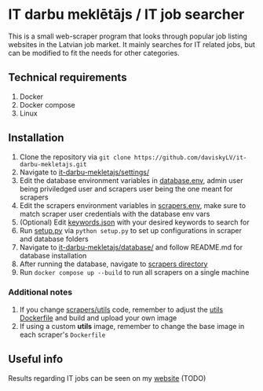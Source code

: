 # IT darbu meklētājs / IT job searcher
This is a small web-scraper program that looks through popular job listing websites in the Latvian job market. It mainly searches for IT related jobs, but can be modified to fit the needs for other categories.

## Technical requirements
1. Docker
2. Docker compose
3. Linux

## Installation
1. Clone the repository via `git clone https://github.com/daviskyLV/it-darbu-mekletajs.git`
2. Navigate to [it-darbu-mekletajs/settings/](/settings/)
3. Edit the database environment variables in [database.env](settings/database.env), admin user being priviledged user and scrapers user being the one meant for scrapers
4. Edit the scrapers environment variables in [scrapers.env](settings/scrapers.env), make sure to match scraper user credentials with the database env vars
5. (Optional) Edit [keywords.json](/settings/keywords.json) with your desired keywords to search for
6. Run [setup.py](/settings/setup.py) via `python setup.py` to set up configurations in scraper and database folders
7. Navigate to [it-darbu-mekletajs/database/](/database/) and follow README.md for database installation
8. After running the database, navigate to [scrapers directory](/scrapers/)
9. Run `docker compose up --build` to run all scrapers on a single machine

### Additional notes
1. If you change [scrapers/utils](/scrapers/utils/) code, remember to adjust the [utils Dockerfile](/scrapers/utils/Dockerfile) and build and upload your own image
2. If using a custom **utils** image, remember to change the base image in each scraper's `Dockerfile`

## Useful info
Results regarding IT jobs can be seen on my [website](https://www.davisky.lv/it-darbi) (TODO)
